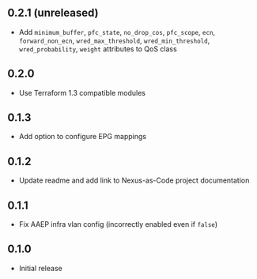 ## 0.2.1 (unreleased)

- Add `minimum_buffer`, `pfc_state`, `no_drop_cos`, `pfc_scope`, `ecn`, `forward_non_ecn`, `wred_max_threshold`, `wred_min_threshold`, `wred_probability`, `weight` attributes to QoS class

## 0.2.0

- Use Terraform 1.3 compatible modules

## 0.1.3

- Add option to configure EPG mappings

## 0.1.2

- Update readme and add link to Nexus-as-Code project documentation

## 0.1.1

- Fix AAEP infra vlan config (incorrectly enabled even if `false`)

## 0.1.0

- Initial release
